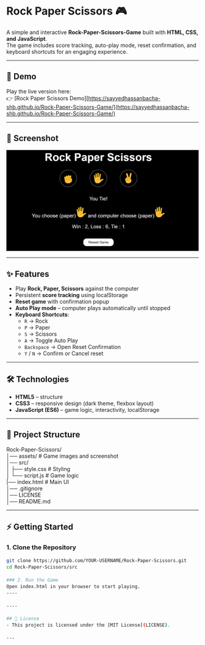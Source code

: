 # Rock Paper Scissors 🎮

A simple and interactive **Rock-Paper-Scissors-Game** built with **HTML, CSS, and JavaScript**.  
The game includes score tracking, auto-play mode, reset confirmation, and keyboard shortcuts for an engaging experience.  

---

## 🚀 Demo
Play the live version here:  
👉 [Rock Paper Scissors Demo][https://sayyedhassanbacha-shb.github.io/Rock-Paper-Scissors-Game/](https://sayyedhassanbacha-shb.github.io/Rock-Paper-Scissors-Game/)

---

## 📸 Screenshot
![Game Screenshot](assets/screenshot.PNG)

---

## ✨ Features
- Play **Rock, Paper, Scissors** against the computer  
- Persistent **score tracking** using localStorage  
- **Reset game** with confirmation popup  
- **Auto Play mode** – computer plays automatically until stopped  
- **Keyboard Shortcuts**:  
  - `R` → Rock  
  - `P` → Paper  
  - `S` → Scissors  
  - `A` → Toggle Auto Play  
  - `Backspace` → Open Reset Confirmation  
  - `Y` / `N` → Confirm or Cancel reset  

---

## 🛠️ Technologies
- **HTML5** – structure  
- **CSS3** – responsive design (dark theme, flexbox layout)  
- **JavaScript (ES6)** – game logic, interactivity, localStorage  

---

## 📂 Project Structure
Rock-Paper-Scissors/                    
│── assets/ # Game images and screenshot                             
│── src/                       
│ ├── style.css # Styling                        
│ └── script.js # Game logic                        
|── index.html # Main UI                    
│── .gitignore                    
│── LICENSE                  
│── README.md                     

---

## ⚡ Getting Started

### 1. Clone the Repository
```bash
git clone https://github.com/YOUR-USERNAME/Rock-Paper-Scissors.git
cd Rock-Paper-Scissors/src

### 2. Run the Game
Open index.html in your browser to start playing.
----

----

## 📜 License
- This project is licensed under the [MIT License](LICENSE).

---

